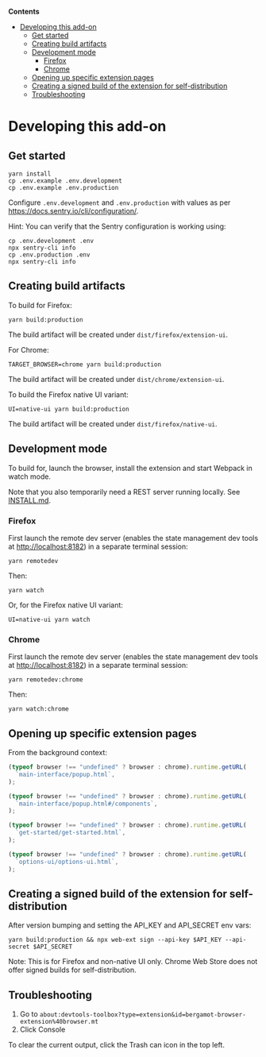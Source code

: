 <!-- START doctoc generated TOC please keep comment here to allow auto update -->
<!-- DON'T EDIT THIS SECTION, INSTEAD RE-RUN doctoc TO UPDATE -->

**Contents**

- [Developing this add-on](#developing-this-add-on)
  - [Get started](#get-started)
  - [Creating build artifacts](#creating-build-artifacts)
  - [Development mode](#development-mode)
    - [Firefox](#firefox)
    - [Chrome](#chrome)
  - [Opening up specific extension pages](#opening-up-specific-extension-pages)
  - [Creating a signed build of the extension for self-distribution](#creating-a-signed-build-of-the-extension-for-self-distribution)
  - [Troubleshooting](#troubleshooting)

<!-- END doctoc generated TOC please keep comment here to allow auto update -->

# Developing this add-on

## Get started

```
yarn install
cp .env.example .env.development
cp .env.example .env.production
```

Configure `.env.development` and `.env.production` with values as per https://docs.sentry.io/cli/configuration/.

Hint: You can verify that the Sentry configuration is working using:

```
cp .env.development .env
npx sentry-cli info
cp .env.production .env
npx sentry-cli info
```

## Creating build artifacts

To build for Firefox:

```
yarn build:production
```

The build artifact will be created under `dist/firefox/extension-ui`.

For Chrome:

```
TARGET_BROWSER=chrome yarn build:production
```

The build artifact will be created under `dist/chrome/extension-ui`.

To build the Firefox native UI variant:

```
UI=native-ui yarn build:production
```

The build artifact will be created under `dist/firefox/native-ui`.

## Development mode

To build for, launch the browser, install the extension and start Webpack in watch mode.

Note that you also temporarily need a REST server running locally. See [INSTALL.md](./INSTALL.md).

### Firefox

First launch the remote dev server (enables the state management dev tools at [http://localhost:8182](http://localhost:8181)) in a separate terminal session:

```
yarn remotedev
```

Then:

```
yarn watch
```

Or, for the Firefox native UI variant:

```
UI=native-ui yarn watch
```

### Chrome

First launch the remote dev server (enables the state management dev tools at [http://localhost:8182](http://localhost:8182)) in a separate terminal session:

```
yarn remotedev:chrome
```

Then:

```
yarn watch:chrome
```

## Opening up specific extension pages

From the background context:

```javascript
(typeof browser !== "undefined" ? browser : chrome).runtime.getURL(
  `main-interface/popup.html`,
);
```

```javascript
(typeof browser !== "undefined" ? browser : chrome).runtime.getURL(
  `main-interface/popup.html#/components`,
);
```

```javascript
(typeof browser !== "undefined" ? browser : chrome).runtime.getURL(
  `get-started/get-started.html`,
);
```

```javascript
(typeof browser !== "undefined" ? browser : chrome).runtime.getURL(
  `options-ui/options-ui.html`,
);
```

## Creating a signed build of the extension for self-distribution

After version bumping and setting the API_KEY and API_SECRET env vars:

```
yarn build:production && npx web-ext sign --api-key $API_KEY --api-secret $API_SECRET
```

Note: This is for Firefox and non-native UI only. Chrome Web Store does not offer signed builds for self-distribution.

## Troubleshooting

1. Go to `about:devtools-toolbox?type=extension&id=bergamot-browser-extension%40browser.mt`
2. Click Console

To clear the current output, click the Trash can icon in the top left.
